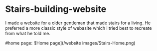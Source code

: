# Stairs-building-website
I made a website for a older gentleman that made stairs for a living. He preferred a more classic style of webasite which i tried best to recreate from what he told me.

#home page:
![Home page](/website images/Stairs-Home.png)
